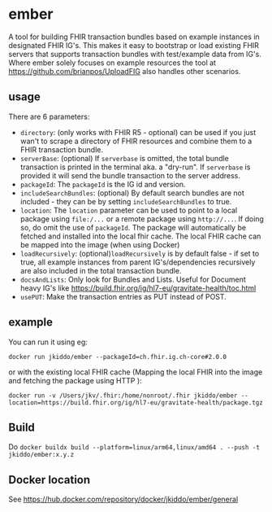 # ember
A tool for building FHIR transaction bundles based on example instances in designated FHIR IG's. This makes it easy to bootstrap or load existing FHIR servers that supports transaction bundles with test/example data from IG's. Where ember solely focuses on example resources the tool at https://github.com/brianpos/UploadFIG also handles other scenarios.

## usage
There are 6 parameters: 

- ```directory```: (only works with FHIR R5 - optional) can be used if you just wan't to  scrape a directory of FHIR resources and combine them to a FHIR transaction bundle.
- ```serverBase```: (optional) If ```serverbase``` is omitted, the total bundle transaction is printed in the terminal aka. a "dry-run". If ```serverbase``` is provided it will send the bundle transaction to the server address.
- ```packageId```: The ```packageId``` is the IG id and version.
- ```includeSearchBundles```: (optional) By default search bundles are not included - they can be by setting ```includeSearchBundles``` to true.
- ```location```: The ```location``` parameter can be used to point to a local package using ```file:/...``` or a remote package using ```http://...```. If doing so, do omit the use of ```packageId```. The package will automatically be fetched and installed into the local fhir cache. The local FHIR cache can be mapped into the image (when using Docker) 
- ```loadRecursively```: (optional)```loadRecursively``` is by default false - if set to true, all example instances from parent IG's/dependencies recursively are also included in the total transaction bundle.
- ```docsAndLists```: Only look for Bundles and Lists. Useful for Document heavy IG's like https://build.fhir.org/ig/hl7-eu/gravitate-health/toc.html
- ```usePUT```: Make the transaction entries as PUT instead of POST.


## example
You can run it using eg:
```
docker run jkiddo/ember --packageId=ch.fhir.ig.ch-core#2.0.0
```
or with the existing local FHIR cache (Mapping the local FHIR into the image and fetching the package using HTTP ):
```
docker run -v /Users/jkv/.fhir:/home/nonroot/.fhir jkiddo/ember --location=https://build.fhir.org/ig/hl7-eu/gravitate-health/package.tgz
```
## Build
Do `docker buildx build --platform=linux/arm64,linux/amd64 . --push -t jkiddo/ember:x.y.z`

## Docker location
See https://hub.docker.com/repository/docker/jkiddo/ember/general
